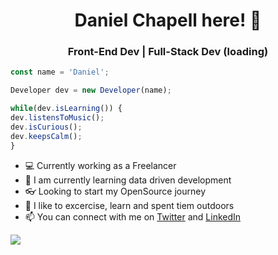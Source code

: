 <h1 align="center">Daniel Chapell here! 🙏</h1>
<h3 align="center">Front-End Dev | Full-Stack Dev (loading)</h3>

```ts
const name = 'Daniel';

Developer dev = new Developer(name);

while(dev.isLearning()) {
dev.listensToMusic(); 
dev.isCurious();
dev.keepsCalm();
}
```

- 💻 Currently working as a Freelancer
- 📝 I am currently learning data driven development
- 👓 Looking to start my OpenSource journey
- 🌱 I like to excercise, learn and spent tiem outdoors
- 📫 You can connect with me on [Twitter](https://twitter.com/ChapellDaniel) and [LinkedIn](https://www.linkedin.com/in/daniel-de-la-torre-chapell-032032168)

<img 
   src="https://github-readme-stats.vercel.app/api?username=Danypooh&show_icons=true&theme=tokyonight" 
/>

<!---
Danypooh/Danypooh is a ✨ special ✨ repository because its `README.md` (this file) appears on your GitHub profile.
You can click the Preview link to take a look at your changes.
--->
